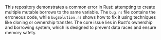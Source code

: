 This repository demonstrates a common error in Rust: attempting to create multiple mutable borrows to the same variable.  The `bug.rs` file contains the erroneous code, while `bugSolution.rs` shows how to fix it using techniques like cloning or ownership transfer.  The core issue lies in Rust's ownership and borrowing system, which is designed to prevent data races and ensure memory safety.